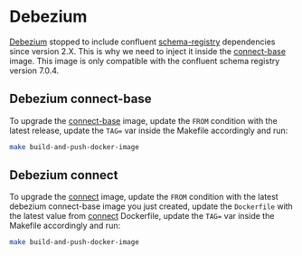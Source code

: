 # Debezium

[Debezium](https://debezium.io/) stopped to include confluent [schema-registry](https://docs.confluent.io/platform/7.0/schema-registry/) dependencies since version 2.X.
This is why we need to inject it inside the [connect-base](https://hub.docker.com/r/debezium/connect-base) image. This image is only compatible with the confluent schema registry version 7.0.4.

## Debezium connect-base

To upgrade the [connect-base](https://hub.docker.com/r/debezium/connect-base) image, update the `FROM` condition with the latest release, update the `TAG=` var inside the Makefile accordingly and run:

```bash
make build-and-push-docker-image
```

## Debezium connect

To upgrade the [connect](https://hub.docker.com/r/debezium/connect) image, update the `FROM` condition with the latest debezium connect-base image you just created, update the `Dockerfile` with the latest value from [connect](https://github.com/Intelipoint/debezium-connect/blob/main/base/Dockerfile) Dockerfile, update the `TAG=` var inside the Makefile accordingly and run:

```bash
make build-and-push-docker-image
```
